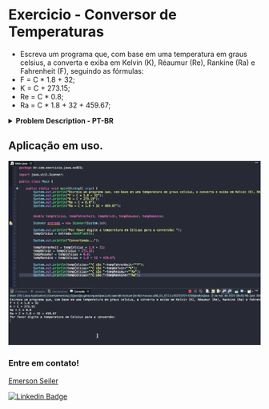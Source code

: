 # Exercicio - Conversor de Temperaturas
- Escreva um programa que, com base em uma temperatura em graus celsius, a converta e exiba em Kelvin (K), Réaumur (Re), Rankine (Ra) e Fahrenheit (F), seguindo as fórmulas:
- F = C * 1.8 + 32;
- K = C + 273.15;
- Re = C * 0.8;
- Ra = C * 1.8 + 32 + 459.67;

<details >
  <summary><b>Problem Description - PT-BR</b></summary>

- Faça um programa que leia um número de 0 a 9999 e mostre na tela cada um dos dígitos separados.

</details>

## Aplicação em uso.

![Gif Exercicio](./img/exercicio.gif)

### Entre em contato!

[Emerson Seiler](https://www.linkedin.com/in/seileremerson/)

[![Linkedin Badge](https://img.shields.io/badge/-seileremerson-blue?style=flat-square&logo=Linkedin&logoColor=white&link=https://www.linkedin.com/in/diogoalvesti/)](https://www.linkedin.com/in/seileremerson/)